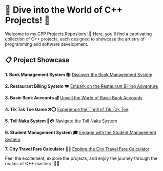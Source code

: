 # 🌟 Dive into the World of C++ Projects! 🚀

Welcome to my CPP Projects Repository! 🎉 Here, you'll find a captivating collection of C++ projects, each designed to showcase the artistry of programming and software development.

## 📋 Project Showcase

 **1. Book Management System 📚**
 [Discover the Book Management System](https://github.com/ranjitgithub2001/CPP-Case-Studies/blob/main/bookManagement.cpp)

 **2. Restaurant Billing System 🍽️**
 [Embark on the Restaurant Billing Adventure](https://github.com/ranjitgithub2001/CPP-Case-Studies/blob/main/restaurantBilling.c)

 **3. Basic Bank Accounts 💰**
 [Unveil the World of Basic Bank Accounts](https://github.com/ranjitgithub2001/CPP-Case-Studies/blob/main/samAcc.cpp)

 **4. Tik Tak Toe Game ❌⭕**
 [Experience the Thrill of Tik Tak Toe](https://github.com/ranjitgithub2001/CPP-Case-Studies/blob/main/tikTakToe.c)

 **5. Toll Naka System 🚗💳**
 [Navigate the Toll Naka System](https://github.com/ranjitgithub2001/CPP-Case-Studies/blob/main/tollnaka.cpp)

 **6. Student Management System 🎓**
 [Engage with the Student Management System](https://github.com/ranjitgithub2001/CPP-Case-Studies/blob/main/endModule2.cpp)

 **7. City Travel Fare Calculator 🌆🚗**
 [Explore the City Travel Fare Calculator](https://github.com/ranjitgithub2001/CPP-Case-Studies/blob/main/bus_route.cpp)
 

Feel the excitement, explore the projects, and enjoy the journey through the realms of C++ mastery! 🚀✨
